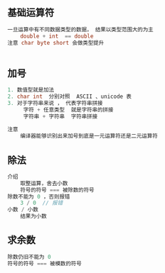 ## 基础运算符

```java
一旦运算中有不同数据类型的数据， 结果以类型范围大的为主  
    double + int  == double   
注意 char byte short 会做类型提升
    
```

## 加号

```java
1. 数值型就是加法
2. char int  分别对照  ASCII 、unicode 表
3. 对于字符串来说 ， 代表字符串拼接
     字符 + 任意类型  就是字符串的拼接
 	 字符串 + 字符串  字符串拼接
    
注意
    编译器能够识别出来加号到底是一元运算符还是二元运算符
```



## 除法

```c++
介绍
    取整运算，舍去小数
    符号的符号 === 被除数的符号
除数不能为 0 ，否则报错
    3 / 0  // 报错
小数 / 小数
    结果为小数
```

## 求余数

```js
除数仍旧不能为 0 
符号的符号 === 被模数的符号
```

